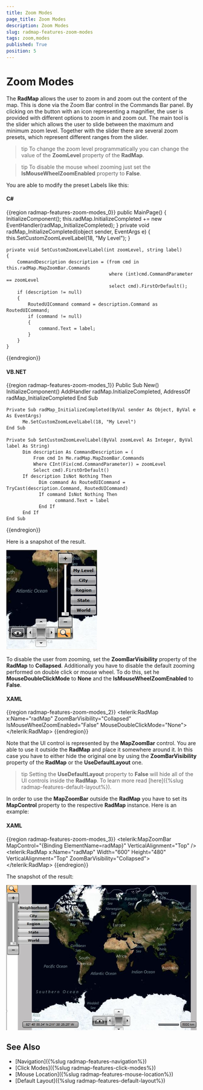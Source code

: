 ```yaml
---
title: Zoom Modes
page_title: Zoom Modes
description: Zoom Modes
slug: radmap-features-zoom-modes
tags: zoom,modes
published: True
position: 5
---
```


# Zoom Modes

The __RadMap__ allows the user to zoom in and zoom out the content of the map. This is done via the Zoom Bar control in the Commands Bar panel. By clicking on the button with an icon representing a magnifier, the user is provided with different options to zoom in and zoom out. The main tool is the slider which allows the user to slide between the maximum and minimum zoom level. Together with the slider there are several zoom presets, which represent different ranges from the slider.

>tip To change the zoom level programmatically you can change the value of the __ZoomLevel__ property of the __RadMap__.

>tip To disable the mouse wheel zooming just set the __IsMouseWheelZoomEnabled__ property to __False__.

You are able to modify the preset Labels like this:

#### __C#__
{{region radmap-features-zoom-modes_0}}
	public MainPage()
    {
        InitializeComponent();
        this.radMap.InitializeCompleted += new EventHandler(radMap_InitializeCompleted);
    }
    private void radMap_InitializeCompleted(object sender, EventArgs e)
    {
        this.SetCustomZoomLevelLabel(18, "My Level");
    }

    private void SetCustomZoomLevelLabel(int zoomLevel, string label)
    {
        CommandDescription description = (from cmd in this.radMap.MapZoomBar.Commands
                                          where (int)cmd.CommandParameter == zoomLevel
                                          select cmd).FirstOrDefault();
        if (description != null)
        {
            RoutedUICommand command = description.Command as RoutedUICommand;
            if (command != null)
            {
                command.Text = label;
            }
        }
    }
{{endregion}}

#### __VB.NET__
{{region radmap-features-zoom-modes_1}}
	Public Sub New()
		InitializeComponent()
		AddHandler radMap.InitializeCompleted, AddressOf radMap_InitializeCompleted
	End Sub
	
	Private Sub radMap_InitializeCompleted(ByVal sender As Object, ByVal e As EventArgs)
		  Me.SetCustomZoomLevelLabel(18, "My Level")
	End Sub
	
	Private Sub SetCustomZoomLevelLabel(ByVal zoomLevel As Integer, ByVal label As String)
		  Dim description As CommandDescription = (
			  From cmd In Me.radMap.MapZoomBar.Commands
			  Where CInt(Fix(cmd.CommandParameter)) = zoomLevel
			  Select cmd).FirstOrDefault()
		  If description IsNot Nothing Then
				Dim command As RoutedUICommand = TryCast(description.Command, RoutedUICommand)
				If command IsNot Nothing Then
					  command.Text = label
				End If
		  End If
	End Sub
{{endregion}}

Here is a snapshot of the result.

![](images/RadMap_Features_ZoomModes_01.png)

To disable the user from zooming, set the __ZoomBarVisibility__ property of the __RadMap__ to __Collapsed__. Additionally you have to disable the default zooming performed on double click or mouse wheel. To do this, set he __MouseDoubleClickMode__ to __None__ and the __IsMouseWheelZoomEnabled__ to __False__.

#### __XAML__
{{region radmap-features-zoom-modes_2}}
	<telerik:RadMap x:Name="radMap"
					ZoomBarVisibility="Collapsed"
	                IsMouseWheelZoomEnabled="False"
	                MouseDoubleClickMode="None">
	</telerik:RadMap>
{{endregion}}

Note that the UI control is represented by the __MapZoomBar__ control. You are able to use it outside the __RadMap__ and place it somewhere around it. In this case you have to either hide the original one by using the __ZoomBarVisibility__ property of the __RadMap__ or the __UseDefaultLayout__ one.

>tip Setting the __UseDefaultLayout__ property to __False__ will hide all of the UI controls inside the __RadMap__. To learn more read [here]({%slug radmap-features-default-layout%}).

In order to use the __MapZoomBar__ outside the __RadMap__ you have to set its __MapControl__ property to the respective __RadMap__ instance. Here is an example:

#### __XAML__
{{region radmap-features-zoom-modes_3}}
	<StackPanel Orientation="Horizontal">
	    <telerik:MapZoomBar MapControl="{Binding ElementName=radMap}"
	                        VerticalAlignment="Top" />
	    <telerik:RadMap x:Name="radMap"
	                    Width="600"
	                    Height="480" VerticalAlignment="Top"
						ZoomBarVisibility="Collapsed">
	    </telerik:RadMap>
	</StackPanel>
{{endregion}}

The snapshot of the result:

![](images/RadMap_Features_ZoomModes_02.png)

## See Also
 * [Navigation]({%slug radmap-features-navigation%})
 * [Click Modes]({%slug radmap-features-click-modes%})
 * [Mouse Location]({%slug radmap-features-mouse-location%})
 * [Default Layout]({%slug radmap-features-default-layout%})